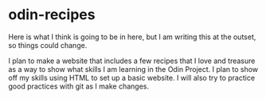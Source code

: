 # odin-recipes
Here is what I think is going to be in here, but I am writing this at the outset, so things could change.

I plan to make a website that includes a few recipes that I love and treasure as a way to show what skills I am learning in the Odin Project. I plan to show off my skills using HTML to set up a basic website. I will also try to practice good practices with git as I make changes.